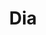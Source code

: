 ---
title: "Dia"
url: /ciudad-autonoma-de-buenos-aires/dia-avenida-paseo-colon/
shop: supermercado
---